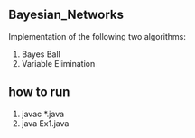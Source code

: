 ## Bayesian_Networks

Implementation of the following two algorithms:   
1. Bayes Ball   
2. Variable Elimination

## how to run   
1. javac *.java
2. java Ex1.java
